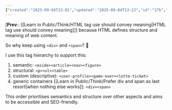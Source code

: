 ```yaml
---
{"created":"2025-09-04T13:01","updated":"2025-09-04T13:22","id":"17b","dg-permalink":"17b-html-hierarchy","dg-publish":true,"dg-path":"Think/HTML tag hierarchy.md","permalink":"/17b-html-hierarchy/","dgPassFrontmatter":true,"noteIcon":"1"}
---
```


[**Prev**:: [[Learn in Public/Think/HTML tag use should convey meaning\|HTML tag use should convey meaning]]] because HTML defines structure and meaning of web content.

So why keep using `<div>` and `<span>`? 🤔

I use this tag hierarchy to support this: 
1. semantic: `<aside><article><nav><figure>`
2. structural: `<p><ul><table>`
3. custom (descriptive): `<user-profile><game-over><lotto-ticket>`
4. generic containers [[Learn in Public/Think/Prefer div and span as last resort\|when nothing else works]]: `<div><span>`

This order prioritises semantics and structure over other aspects and aims to be accessible and SEO-friendly. 
